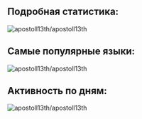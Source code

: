 ## Подробная статистика:
![apostoll13th/apostoll13th](https://raw.githubusercontent.com/apostoll13th/apostoll13th/main/profile-summary-card-output/default/0-profile-details.svg)

## Самые популярные языки:
![apostoll13th/apostoll13th](https://raw.githubusercontent.com/apostoll13th/apostoll13th/main/profile-summary-card-output/default/1-most-used-languages.svg)

## Активность по дням:
![apostoll13th/apostoll13th](https://raw.githubusercontent.com/apostoll13th/apostoll13th/main/profile-summary-card-output/default/3-stats.svg)
